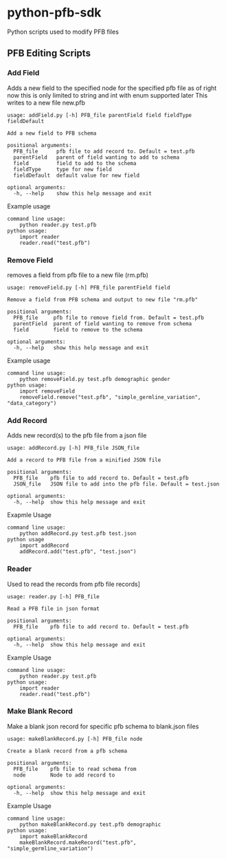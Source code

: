 # python-pfb-sdk
Python scripts used to modify PFB files
## PFB Editing Scripts

### Add Field
Adds a new field to the specified node for the specified pfb file as of right now this is only limited to string and int with enum supported later
This writes to a new file new.pfb

	usage: addField.py [-h] PFB_file parentField field fieldType fieldDefault

	Add a new field to PFB schema

	positional arguments:
	  PFB_file      pfb file to add record to. Default = test.pfb
	  parentField   parent of field wanting to add to schema
	  field         field to add to the schema
	  fieldType     type for new field
	  fieldDefault  default value for new field

	optional arguments:
	  -h, --help    show this help message and exit

Example usage

	command line usage:
		python reader.py test.pfb
	python usage:
		import reader
		reader.read("test.pfb")

### Remove Field
removes a field from pfb file to a new file (rm.pfb)

	usage: removeField.py [-h] PFB_file parentField field

	Remove a field from PFB schema and output to new file "rm.pfb"

	positional arguments:
	  PFB_file     pfb file to remove field from. Default = test.pfb
	  parentField  parent of field wanting to remove from schema
	  field        field to remove to the schema

	optional arguments:
	  -h, --help   show this help message and exit

Example usage
	
	command line usage:
		python removeField.py test.pfb demographic gender
	python usage:
		import removeField
		removeField.remove("test.pfb", "simple_germline_variation", "data_category")


### Add Record
Adds new record(s) to the pfb file from a json file

	usage: addRecord.py [-h] PFB_file JSON_file

	Add a record to PFB file from a minified JSON file

	positional arguments:
	  PFB_file    pfb file to add record to. Default = test.pfb
	  JSON_file   JSON file to add into the pfb file. Default = test.json

	optional arguments:
	  -h, --help  show this help message and exit

Exapmle Usage

	command line usage:
		python addRecord.py test.pfb test.json
	python usage
		import addRecord
		addRecord.add("test.pfb", "test.json")

### Reader
Used to read the records from pfb file records]

	usage: reader.py [-h] PFB_file

	Read a PFB file in json format

	positional arguments:
	  PFB_file    pfb file to add record to. Default = test.pfb

	optional arguments:
	  -h, --help  show this help message and exit

Example Usage

	command line usage:
		python reader.py test.pfb
	python usage:
		import reader
		reader.read("test.pfb")

### Make Blank Record
Make a blank json record for specific pfb schema to blank.json files

	usage: makeBlankRecord.py [-h] PFB_file node

	Create a blank record from a pfb schema

	positional arguments:
	  PFB_file    pfb file to read schema from
	  node        Node to add record to

	optional arguments:
	  -h, --help  show this help message and exit

Example Usage

	command line usage:
		python makeBlankRecord.py test.pfb demographic
	python usage:
		import makeBlankRecord
		makeBlankRecord.makeRecord("test.pfb", "simple_germline_variation")


